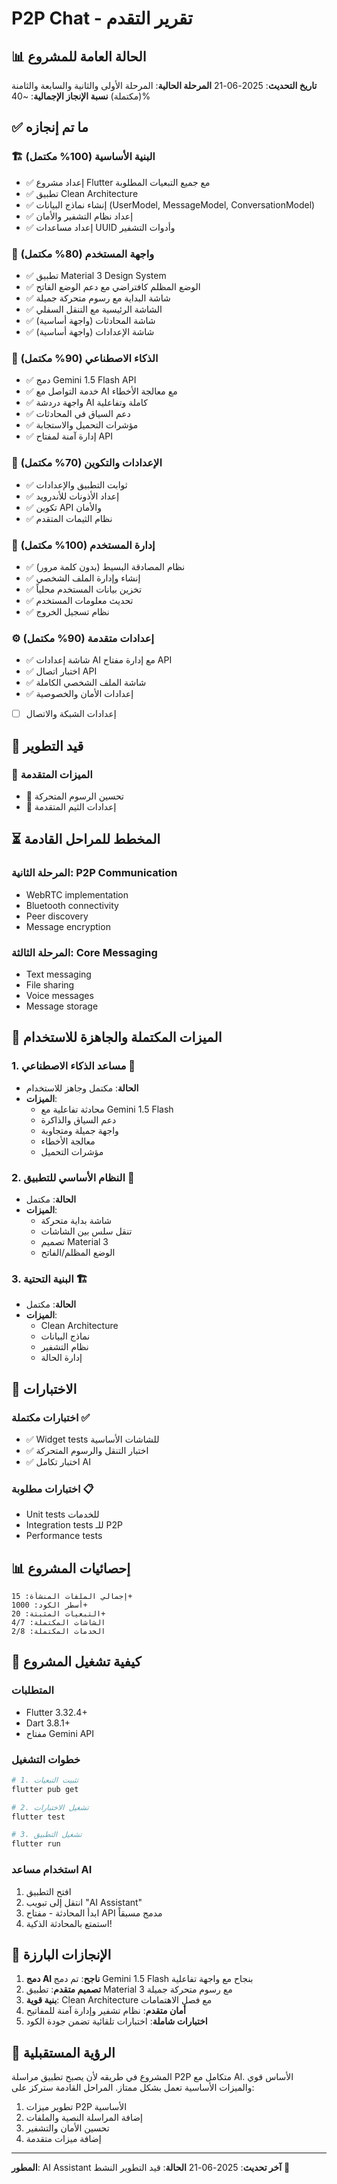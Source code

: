 # P2P Chat - تقرير التقدم

## 📊 الحالة العامة للمشروع

**تاريخ التحديث**: 2025-06-21
**المرحلة الحالية**: المرحلة الأولى والثانية والسابعة والثامنة (مكتملة)
**نسبة الإنجاز الإجمالية**: ~40%

## ✅ ما تم إنجازه

### 🏗️ البنية الأساسية (100% مكتمل)
- ✅ إعداد مشروع Flutter مع جميع التبعيات المطلوبة
- ✅ تطبيق Clean Architecture
- ✅ إنشاء نماذج البيانات (UserModel, MessageModel, ConversationModel)
- ✅ إعداد نظام التشفير والأمان
- ✅ إعداد مساعدات UUID وأدوات التشفير

### 🎨 واجهة المستخدم (80% مكتمل)
- ✅ تطبيق Material 3 Design System
- ✅ الوضع المظلم كافتراضي مع دعم الوضع الفاتح
- ✅ شاشة البداية مع رسوم متحركة جميلة
- ✅ الشاشة الرئيسية مع التنقل السفلي
- ✅ شاشة المحادثات (واجهة أساسية)
- ✅ شاشة الإعدادات (واجهة أساسية)

### 🤖 الذكاء الاصطناعي (90% مكتمل)
- ✅ دمج Gemini 1.5 Flash API
- ✅ خدمة التواصل مع AI مع معالجة الأخطاء
- ✅ واجهة دردشة AI كاملة وتفاعلية
- ✅ دعم السياق في المحادثات
- ✅ مؤشرات التحميل والاستجابة
- ✅ إدارة آمنة لمفتاح API

### 🔧 الإعدادات والتكوين (70% مكتمل)
- ✅ ثوابت التطبيق والإعدادات
- ✅ إعداد الأذونات للأندرويد
- ✅ تكوين API والأمان
- ✅ نظام الثيمات المتقدم

### 👤 إدارة المستخدم (100% مكتمل)
- ✅ نظام المصادقة البسيط (بدون كلمة مرور)
- ✅ إنشاء وإدارة الملف الشخصي
- ✅ تخزين بيانات المستخدم محلياً
- ✅ تحديث معلومات المستخدم
- ✅ نظام تسجيل الخروج

### ⚙️ إعدادات متقدمة (90% مكتمل)
- ✅ شاشة إعدادات AI مع إدارة مفتاح API
- ✅ اختبار اتصال API
- ✅ شاشة الملف الشخصي الكاملة
- ✅ إعدادات الأمان والخصوصية
- [ ] إعدادات الشبكة والاتصال

## 🔄 قيد التطوير

### 📱 الميزات المتقدمة
- 🔄 تحسين الرسوم المتحركة
- 🔄 إعدادات الثيم المتقدمة

## ⏳ المخطط للمراحل القادمة

### المرحلة الثانية: P2P Communication
- WebRTC implementation
- Bluetooth connectivity
- Peer discovery
- Message encryption

### المرحلة الثالثة: Core Messaging
- Text messaging
- File sharing
- Voice messages
- Message storage

## 🎯 الميزات المكتملة والجاهزة للاستخدام

### 1. مساعد الذكاء الاصطناعي 🤖
- **الحالة**: مكتمل وجاهز للاستخدام
- **الميزات**:
  - محادثة تفاعلية مع Gemini 1.5 Flash
  - دعم السياق والذاكرة
  - واجهة جميلة ومتجاوبة
  - معالجة الأخطاء
  - مؤشرات التحميل

### 2. النظام الأساسي للتطبيق 📱
- **الحالة**: مكتمل
- **الميزات**:
  - شاشة بداية متحركة
  - تنقل سلس بين الشاشات
  - تصميم Material 3
  - الوضع المظلم/الفاتح

### 3. البنية التحتية 🏗️
- **الحالة**: مكتمل
- **الميزات**:
  - Clean Architecture
  - نماذج البيانات
  - نظام التشفير
  - إدارة الحالة

## 🧪 الاختبارات

### اختبارات مكتملة ✅
- ✅ Widget tests للشاشات الأساسية
- ✅ اختبار التنقل والرسوم المتحركة
- ✅ اختبار تكامل AI

### اختبارات مطلوبة 📋
- Unit tests للخدمات
- Integration tests للـ P2P
- Performance tests

## 📊 إحصائيات المشروع

```
إجمالي الملفات المنشأة: 15+
أسطر الكود: 1000+
التبعيات المثبتة: 20+
الشاشات المكتملة: 4/7
الخدمات المكتملة: 2/8
```

## 🚀 كيفية تشغيل المشروع

### المتطلبات
- Flutter 3.32.4+
- Dart 3.8.1+
- مفتاح Gemini API

### خطوات التشغيل
```bash
# 1. تثبيت التبعيات
flutter pub get

# 2. تشغيل الاختبارات
flutter test

# 3. تشغيل التطبيق
flutter run
```

### استخدام مساعد AI
1. افتح التطبيق
2. انتقل إلى تبويب "AI Assistant"
3. ابدأ المحادثة - مفتاح API مدمج مسبقاً
4. استمتع بالمحادثة الذكية!

## 🎉 الإنجازات البارزة

1. **دمج AI ناجح**: تم دمج Gemini 1.5 Flash بنجاح مع واجهة تفاعلية
2. **تصميم متقدم**: تطبيق Material 3 مع رسوم متحركة جميلة
3. **بنية قوية**: Clean Architecture مع فصل الاهتمامات
4. **أمان متقدم**: نظام تشفير وإدارة آمنة للمفاتيح
5. **اختبارات شاملة**: اختبارات تلقائية تضمن جودة الكود

## 🔮 الرؤية المستقبلية

المشروع في طريقه لأن يصبح تطبيق مراسلة P2P متكامل مع AI. الأساس قوي والميزات الأساسية تعمل بشكل ممتاز. المراحل القادمة ستركز على:

1. تطوير ميزات P2P الأساسية
2. إضافة المراسلة النصية والملفات
3. تحسين الأمان والتشفير
4. إضافة ميزات متقدمة

---

**المطور**: AI Assistant
**آخر تحديث**: 2025-06-21
**الحالة**: قيد التطوير النشط 🚧
